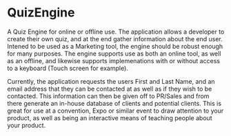 # QuizEngine
A Quiz Engine for online or offline use. The application allows a developer to create their own quiz, and at the end gather information about the end user. Intened to be used as a Marketing tool, the engine should be robust enough for many purposes. The engine supports use as both an online tool, as well as an offline, and likewise supports implemenations with or without access to a keyboard (Touch screen for example). 

Currently, the application requests the users First and Last Name, and an email address that they can be contacted at as well as if they wish to be contacted. This information can then be given off to PR/Sales and from there generate an in-house database of clients and potential clients. This is great for use at a convention, Expo or similar event to draw attention to your product, as well as being an interactive means of teaching people about your product.
